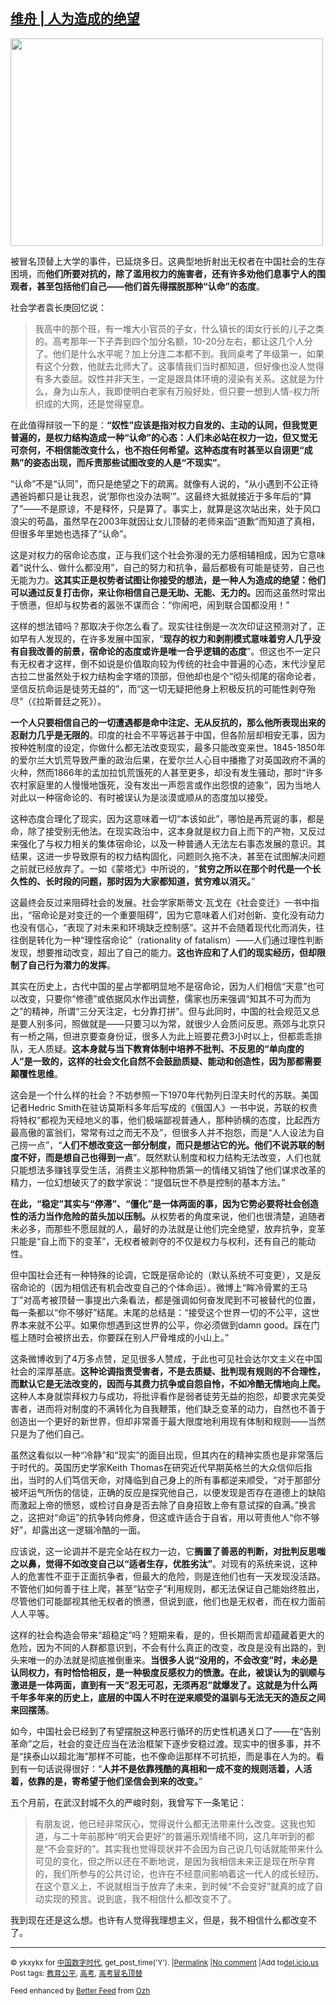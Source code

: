 <!--1593280160000-->
[维舟 | 人为造成的绝望](https://chinadigitaltimes.net/chinese/2020/06/%e7%bb%b4%e8%88%9f-%e4%ba%ba%e4%b8%ba%e9%80%a0%e6%88%90%e7%9a%84%e7%bb%9d%e6%9c%9b/)
------

<p><img class="alignnone size-full wp-image-648527" src="https://chinadigitaltimes.net/chinese/files/2020/06/Screenshot-2020-06-27-at-13.46.48-e1593280021893.png" alt="" width="500" height="332" /></p><p>被冒名顶替上大学的事件，已延烧多日。这典型地折射出无权者在中国社会的生存困境，而<strong>他们所要对抗的，除了滥用权力的施害者，还有许多劝他们息事宁人的围观者，甚至包括他们自己——他们首先得摆脱那种“认命”的态度</strong>。</p><p>社会学者袁长庚回忆说：</p><blockquote class="" data-type="2" data-url="" data-author-name="" data-source-title=""><section class="">我高中的那个班，有一堆大小官员的子女，什么镇长的闺女行长的儿子之类的。高考那年一下子弄到四个加分名额，10-20分左右，都让这几个人分了。他们是什么水平呢？加上分连二本都不到。我同桌考了年级第一，如果有这个分数，他就去北师大了。这事情我们当时都知道，但好像也没人觉得有多大委屈。奴性并非天生，一定是跟具体环境的浸染有关系。这就是为什么，身为山东人，我即使明白老家有万般好处，但只要一想到人情-权力所织成的大网，还是觉得窒息。</section></blockquote><p>在此值得辩驳一下的是：<strong>“奴性”应该是指对权力自发的、主动的认同，但我觉更普遍的，是权力结构造成一种“认命”的心态：人们未必站在权力一边，但又觉无可奈何，不相信能改变什么，也不抱任何希望。这种态度有时甚至以自诩更“成熟”的姿态出现，而斥责那些试图改变的人是“不现实”</strong>。</p><p>“认命”不是“认同”，而只是绝望之下的疏离。就像有人说的，“从小遇到不公正待遇爸妈都只是让我忍，说‘那你也没办法啊’”。这最终大抵就接近于多年后的“算了”——不是原谅，不是释怀，只是算了。事实上，就算是这次站出来，处于风口浪尖的苟晶，虽然早在2003年就因让女儿顶替的老师来函“道歉”而知道了真相，但很多年里她也选择了“认命”。</p><p>这是对权力的宿命论态度，正与我们这个社会弥漫的无力感相辅相成，因为它意味着“说什么、做什么都没用”，自己的努力和抗争，最后都极有可能是徒劳，自己也无能为力。<strong>这其实正是权势者试图让你接受的想法，是一种人为造成的绝望：他们可以通过反复打击你，来让你相信自己是无助、无能、无力的。</strong>因而这虽然时常出于愤懑，但却与权势者的嚣张不谋而合：“你闹吧，闹到联合国都没用！”</p><p>这样的想法错吗？那取决于你怎么看了。现实往往倒是一次次印证这预测对了，正如早有人发现的，在许多发展中国家，“<strong>现存的权力和剥削模式意味着穷人几乎没有自我改善的前景，宿命论的态度或许是唯一合乎逻辑的态度</strong>”。但这也不一定只有无权者才这样，倒不如说是价值取向较为传统的社会中普遍的心态，末代沙皇尼古拉二世虽然处于权力结构金字塔的顶部，但他却也是个“彻头彻尾的宿命论者，坚信反抗命运是徒劳无益的”，而“这一切无疑把他身上积极反抗的可能性剥夺殆尽”（《拉斯普廷之死》）。</p><p><strong>一个人只要相信自己的一切遭遇都是命中注定、无从反抗的，那么他所表现出来的忍耐力几乎是无限的</strong>。印度的社会不平等远甚于中国，但各阶层却相安无事，因为按种姓制度的设定，你做什么都无法改变现实，最多只能改变来世。1845-1850年的爱尔兰大饥荒导致严重的政治后果，在爱尔兰人心目中播撒了对英国政府不满的火种，然而1866年的孟加拉饥荒饿死的人甚至更多，却没有发生骚动，那时“许多农村家庭里的人慢慢地饿死，没有发出一声怨言或作出怨恨的迹象”，因为当地人对此以一种宿命论的、有时被误认为是淡漠或顺从的态度加以接受。</p><p>这种态度合理化了现实，因为这意味着一切“本该如此”，哪怕是再荒诞的事，都是命，除了接受别无他法。在现实政治中，这本身就是权力自上而下的产物，又反过来强化了与权力相关的集体宿命论，以及一种普通人无法左右事态发展的意识。其结果，这进一步导致原有的权力结构固化，问题则久拖不决，甚至在试图解决问题之前就已经放弃了。一如《蒙塔尤》中所说的，“<strong>贫穷之所以在那个时代是一个长久性的、长时段的问题，那时因为大家都知道，贫穷难以消灭。</strong>”</p><p>这最终会反过来阻碍社会的发展。社会学家斯蒂文·瓦戈在《社会变迁》一书中指出，“宿命论是对变迁的一个重要阻碍”，因为它意味着人们对创新、变化没有动力也没有信心，“表现了对未来和环境缺乏控制感”。这并不会随着现代化而消失，往往倒是转化为一种“理性宿命论”（rationality of fatalism）——人们通过理性判断发现，想要推动改变，超出了自己的能力。<strong>这也许应和了人们的现实经历，但却限制了自己行为潜力的发挥</strong>。</p><p>其实在历史上，古代中国的星占学都明显地不是宿命论，因为人们相信“天意”也可以改变，只要你“修德”或依据风水作出调整，儒家也历来强调“知其不可为而为之”的精神，所谓“三分天注定，七分靠打拼”。但与此同时，中国的社会规范又总是要人别多问，照做就是——只要习以为常，就很少人会质问反思。燕郊与北京只有一桥之隔，但进京要查身份证，很多人为此上班要花费3小时以上，但都乖乖排队，无人质疑。<strong>这本身就与当下教育体制中培养不批判、不反思的“单向度的人”是一致的，这样的社会文化自然不会鼓励质疑、能动和创造性，因为那都需要颠覆性思维</strong>。</p><p>这会是一个什么样的社会？不妨参照一下1970年代勃列日涅夫时代的苏联。美国记者Hedric Smith在驻访莫斯科多年后写成的《俄国人》一书中说，苏联的权贵将特权“都视为天经地义的事，他们极端鄙视普通人，那种骄横的态度，比起西方最高傲的富翁们，常常有过之而无不及”，但很多人并不抱怨，而是“人人设法为自己捞一点”，“<strong>人们不想改变这一部分制度，而只是想沾它的光。他们不说苏联的制度不好，而是想自己也得到一点</strong>”。既然默认制度和权力结构无法改变，人们也就只能想法多赚钱享受生活，消费主义那种物质第一的情绪又销蚀了他们谋求改革的精力，一位幻想破灭了的数学家说：“提倡玩世不恭是控制的基本方法。”</p><p><strong>在此，“稳定”其实与“停滞”、“僵化”是一体两面的事，因为它势必要将社会创造性的活力当作危险的苗头加以压制。</strong>从权势者的角度来说，他们也很清楚，追随者未必多，而那些不愿屈就的人，最好的办法就是让他们完全绝望，放弃抗争，变革只能是“自上而下的变革”，无权者被剥夺的不仅是权力与权利，还有自己的能动性。</p><p>但中国社会还有一种特殊的论调，它既是宿命论的（默认系统不可变更），又是反宿命论的（因为相信还有机会改变自己的个体命运）。微博上“眸冷骨累的王马丁”对高考被顶替一事提出六条看法，都是强调如何奋发爬到不可被替代的位置，每一条都以“你不够好”结尾。末尾的总结是：“接受这个世界一切的不公平，这世界本来就不公平。如果你想遇到这世界的公平，你必须做到damn good。踩在门槛上随时会被挤出去，你要踩在别人尸骨堆成的小山上。”</p><p>这条微博收到了4万多点赞，足见很多人赞成，于此也可见社会达尔文主义在中国社会的深厚基底。<strong>这种论调指责受害者，不是去质疑、批判现有规则的不合理性，而默认它是无法改变的，因而与其费力抗争或自怨自怜，不如冷酷无情地向上爬。</strong>这种人本身就崇拜权力与成功，将批评看作是弱者徒劳无益的抱怨，却要求完美受害者，进而将对制度的不满转化为自我鞭策，他们缺乏变革的动力，自然也不善于创造出一个更好的新世界，但却非常善于最大限度地利用现有体制和规则——当然只是为了他们自己。</p><p>虽然这看似以一种“冷静”和“现实”的面目出现，但其内在的精神实质也是非常落后于时代的。英国历史学家Keith Thomas在研究近代早期英格兰的大众信仰后指出，当时的人们笃信天命，对降临到自己身上的所有事都逆来顺受，“对于那部分被坏运气所伤的信徒，正确的反应是探究他自己，以便发现是否存在道德上的缺陷而激起上帝的愤怒，或检讨自身是否去除了自身招致上帝有意试探的自满。”换言之，这把对“命运”的抗争转向修身，但这或许适合于自省，用以苛责他人“你不够好”，却露出这一逻辑冷酷的一面。</p><p>应该说，这一论调并不是完全站在权力一边，它<strong>搁置了善恶的判断，对批判反思嗤之以鼻，觉得不如改变自己以“适者生存，优胜劣汰”</strong>。对现有的系统来说，这种人的危害性不亚于正面抗争者，但最大的危险，则是连他们也有一天发现没活路。不管他们如何善于往上爬，甚至“钻空子”利用规则，都无法保证自己能始终胜出，尽管他们可能鄙视其他无权者的愤懑，但说到底，他们也是无权者，而在权力面前人人平等。</p><p>这样的社会构造会带来“超稳定”吗？短期来看，是的，但长期而言却蕴藏着更大的危险，因为不同的人群都意识到，不会有什么真正的改变，改良是没有出路的，到头来唯一的办法就是彻底推倒重来。<strong>当很多人说“没用的，不会改变”时，未必是认同权力，有时恰恰相反，是一种极度反感权力的愤激。在此，被误认为的驯顺与激进是一体两面，直到有一天“忍无可忍，无须再忍”就爆发了。这就是为什么两千年多年来的历史上，底层的中国人不时在逆来顺受的温驯与无法无天的造反之间来回摆荡</strong>。</p><p>如今，中国社会已经到了有望摆脱这种恶行循环的历史性机遇关口了——在“告别革命”之后，社会的变迁应当在法治框架下逐步安稳过渡。现实中的很多事，并不是“挟泰山以超北海”那样不可能，也不像命运那样不可抗拒，而是事在人为的。看到有一句话说得很好：“<strong>人并不是依靠残酷的真相和一成不变的规则活着，人活着，依靠的是，寄希望于他们坚信会到来的改变。</strong>”</p><p>五个月前，在武汉封城不久的严峻时刻，我曾写下一条笔记：</p><blockquote class="" data-type="2" data-url="" data-author-name="" data-source-title=""><section class="">有朋友说，他已经非常灰心，觉得说什么都无法带来什么改变。这我也知道，与二十年前那种“明天会更好”的普遍乐观情绪不同，这几年听到的都是“不会变好的”。其实我也觉得现状并不会因为自己说几句话就能带来什么可见的变化，但之所以还在不断地说，是因为我相信未来正是现在所孕育的，我们所参与的公共讨论，也许在不经意间影响着这一代人的成长经历。在这个意义上，不说就相当于放弃了未来，到时候“不会变好”就真的成了自动实现的预言。说到底，我不相信什么都改变不了。</section></blockquote><p>我到现在还是这么想。也许有人觉得我理想主义，但是，我不相信什么都改变不了。</p><hr /><p><small>&copy; ykxykx for <a href="https://chinadigitaltimes.net/chinese">中国数字时代</a>, get_post_time('Y'). |<a href="https://chinadigitaltimes.net/chinese/2020/06/%e7%bb%b4%e8%88%9f-%e4%ba%ba%e4%b8%ba%e9%80%a0%e6%88%90%e7%9a%84%e7%bb%9d%e6%9c%9b/">Permalink</a> |<a href="https://chinadigitaltimes.net/chinese/2020/06/%e7%bb%b4%e8%88%9f-%e4%ba%ba%e4%b8%ba%e9%80%a0%e6%88%90%e7%9a%84%e7%bb%9d%e6%9c%9b/#comments">No comment</a> |Add to<a href="http://del.icio.us/post?url=https://chinadigitaltimes.net/chinese/2020/06/%e7%bb%b4%e8%88%9f-%e4%ba%ba%e4%b8%ba%e9%80%a0%e6%88%90%e7%9a%84%e7%bb%9d%e6%9c%9b/&amp;title=维舟 | 人为造成的绝望">del.icio.us</a><br/>Post tags: <a href="https://chinadigitaltimes.net/chinese/tag/%e6%95%99%e8%82%b2%e5%85%ac%e5%b9%b3/" rel="tag">教育公平</a>, <a href="https://chinadigitaltimes.net/chinese/tag/%e9%ab%98%e8%80%83/" rel="tag">高考</a>, <a href="https://chinadigitaltimes.net/chinese/tag/%e9%ab%98%e8%80%83%e5%86%92%e5%90%8d%e9%a1%b6%e6%9b%bf/" rel="tag">高考冒名顶替</a><br/></small></p><p><small>Feed enhanced by <a href='http://planetozh.com/blog/my-projects/wordpress-plugin-better-feed-rss/'>Better Feed</a> from  <a href='http://planetozh.com/blog/'>Ozh</a></small></p>
